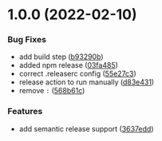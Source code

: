 # 1.0.0 (2022-02-10)


### Bug Fixes

* add build step ([b93290b](https://github.com/mikaelkaron/prisma-errors/commit/b93290b2004814bc08e4d1e0ab0dacaf16788e5e))
* added npm release ([03fa485](https://github.com/mikaelkaron/prisma-errors/commit/03fa485d0a94274a370f235f98c9a22318375b68))
* correct .releaserc config ([55e27c3](https://github.com/mikaelkaron/prisma-errors/commit/55e27c3d9930644b76697a1904338f87e8ad610c))
* release action to run manually ([d83e431](https://github.com/mikaelkaron/prisma-errors/commit/d83e431deae1f9134d03aaa0cc483a8f0ca3b8fe))
* remove `:` ([568b61c](https://github.com/mikaelkaron/prisma-errors/commit/568b61c2c1087cdf2f92b96455af2d676d240afe))


### Features

* add semantic release support ([3637edd](https://github.com/mikaelkaron/prisma-errors/commit/3637edde0e876e590d33dec5797868fa1b398156))
